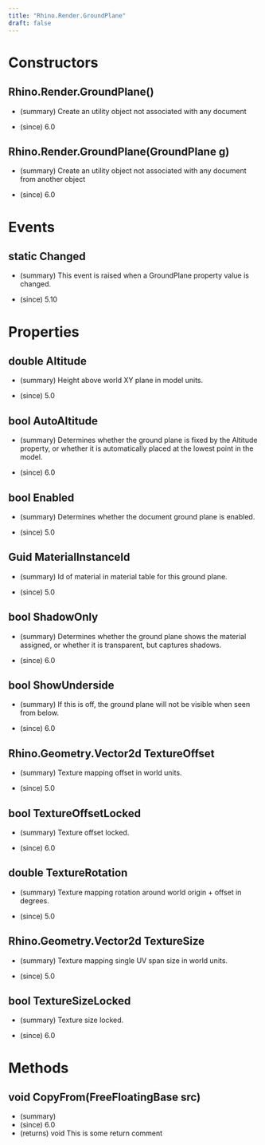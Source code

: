 ```yaml
---
title: "Rhino.Render.GroundPlane"
draft: false
---
```


# Constructors
## Rhino.Render.GroundPlane()
- (summary) 
     Create an utility object not associated with any document
     
- (since) 6.0
## Rhino.Render.GroundPlane(GroundPlane g)
- (summary) 
     Create an utility object not associated with any document from another object
     
- (since) 6.0
# Events
## static Changed
- (summary) 
     This event is raised when a GroundPlane property value is changed.
     
- (since) 5.10
# Properties
## double Altitude
- (summary) 
     Height above world XY plane in model units.
     
- (since) 5.0
## bool AutoAltitude
- (summary) 
     Determines whether the ground plane is fixed by the Altitude property, or whether it is automatically placed at the lowest point in the model.
     
- (since) 6.0
## bool Enabled
- (summary) 
     Determines whether the document ground plane is enabled.
     
- (since) 5.0
## Guid MaterialInstanceId
- (summary) 
     Id of material in material table for this ground plane.
     
- (since) 5.0
## bool ShadowOnly
- (summary) 
     Determines whether the ground plane shows the material assigned, or whether it is transparent, but captures shadows.
     
- (since) 6.0
## bool ShowUnderside
- (summary) 
     If this is off, the ground plane will not be visible when seen from below.
     
- (since) 6.0
## Rhino.Geometry.Vector2d TextureOffset
- (summary) 
     Texture mapping offset in world units.
     
- (since) 5.0
## bool TextureOffsetLocked
- (summary) 
     Texture offset locked.
     
- (since) 6.0
## double TextureRotation
- (summary) 
     Texture mapping rotation around world origin + offset in degrees.
     
- (since) 5.0
## Rhino.Geometry.Vector2d TextureSize
- (summary) 
     Texture mapping single UV span size in world units.
     
- (since) 5.0
## bool TextureSizeLocked
- (summary) 
     Texture size locked.
     
- (since) 6.0
# Methods
## void CopyFrom(FreeFloatingBase src)
- (summary) 
- (since) 6.0
- (returns) void This is some return comment
